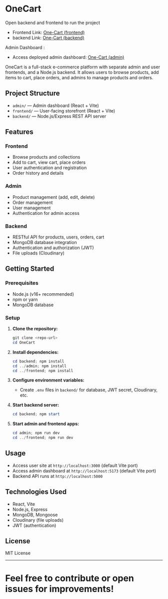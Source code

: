 # OneCart
Open backend and frontend to run the project
- Frontend Link: [One-Cart (frontend)](https://one-cart-3.onrender.com/)
- backend Link: [One-Cart (backend)](https://one-cart-1cvg.onrender.com/)

Admin Dashboard :
- Access deployed admin dashboard: [One-Cart (admin)](https://one-cart-5.onrender.com/)

OneCart is a full-stack e-commerce platform with separate admin and user frontends, and a Node.js backend. It allows users to browse products, add items to cart, place orders, and admins to manage products and orders.

## Project Structure

- `admin/` — Admin dashboard (React + Vite)
- `frontend/` — User-facing storefront (React + Vite)
- `backend/` — Node.js/Express REST API server

## Features

### Frontend
- Browse products and collections
- Add to cart, view cart, place orders
- User authentication and registration
- Order history and details

### Admin
- Product management (add, edit, delete)
- Order management
- User management
- Authentication for admin access

### Backend
- RESTful API for products, users, orders, cart
- MongoDB database integration
- Authentication and authorization (JWT)
- File uploads (Cloudinary)

## Getting Started

### Prerequisites
- Node.js (v16+ recommended)
- npm or yarn
- MongoDB database

### Setup

1. **Clone the repository:**
   ```powershell
   git clone <repo-url>
   cd OneCart
   ```

2. **Install dependencies:**
   ```powershell
   cd backend; npm install
   cd ../admin; npm install
   cd ../frontend; npm install
   ```

3. **Configure environment variables:**
   - Create `.env` files in `backend/` for database, JWT secret, Cloudinary, etc.

4. **Start backend server:**
   ```powershell
   cd backend; npm start
   ```

5. **Start admin and frontend apps:**
   ```powershell
   cd admin; npm run dev
   cd ../frontend; npm run dev
   ```

## Usage
- Access user site at `http://localhost:3000` (default Vite port)
- Access admin dashboard at `http://localhost:5173` (default Vite port)
- Backend API runs at `http://localhost:5000`

## Technologies Used
- React, Vite
- Node.js, Express
- MongoDB, Mongoose
- Cloudinary (file uploads)
- JWT (authentication)

## License
MIT License

---
Feel free to contribute or open issues for improvements!
=======

